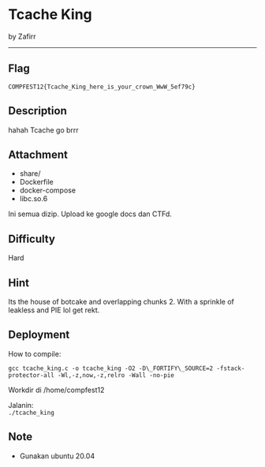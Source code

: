 # Tcache King

by Zafirr 

---

## Flag

```
COMPFEST12{Tcache_King_here_is_your_crown_WwW_5ef79c}
```

## Description
hahah Tcache go brrr

## Attachment

* share/
* Dockerfile
* docker-compose
* libc.so.6

Ini semua dizip. Upload ke google docs dan CTFd.

## Difficulty
Hard

## Hint
Its the house of botcake and overlapping chunks 2. With a sprinkle of leakless and PIE lol get rekt.

## Deployment
How to compile:

`gcc tcache_king.c -o tcache_king -O2 -D\_FORTIFY\_SOURCE=2 -fstack-protector-all -Wl,-z,now,-z,relro -Wall -no-pie`<br>

Workdir di /home/compfest12

Jalanin:<br>
`./tcache_king`

## Note

* Gunakan ubuntu 20.04